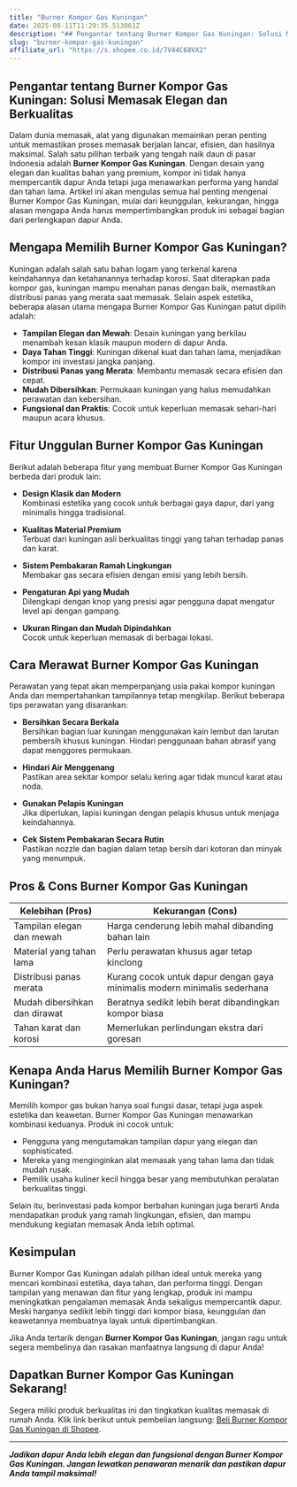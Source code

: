 ```yaml
---
title: "Burner Kompor Gas Kuningan"
date: 2025-08-11T11:29:35.513061Z
description: "## Pengantar tentang Burner Kompor Gas Kuningan: Solusi Memasak Elegan dan Berkualitas..."
slug: "burner-kompor-gas-kuningan"
affiliate_url: "https://s.shopee.co.id/7V44C68VX2"
---
```

## Pengantar tentang Burner Kompor Gas Kuningan: Solusi Memasak Elegan dan Berkualitas

Dalam dunia memasak, alat yang digunakan memainkan peran penting untuk memastikan proses memasak berjalan lancar, efisien, dan hasilnya maksimal. Salah satu pilihan terbaik yang tengah naik daun di pasar Indonesia adalah **Burner Kompor Gas Kuningan**. Dengan desain yang elegan dan kualitas bahan yang premium, kompor ini tidak hanya mempercantik dapur Anda tetapi juga menawarkan performa yang handal dan tahan lama. Artikel ini akan mengulas semua hal penting mengenai Burner Kompor Gas Kuningan, mulai dari keunggulan, kekurangan, hingga alasan mengapa Anda harus mempertimbangkan produk ini sebagai bagian dari perlengkapan dapur Anda.

## Mengapa Memilih Burner Kompor Gas Kuningan?

Kuningan adalah salah satu bahan logam yang terkenal karena keindahannya dan ketahanannya terhadap korosi. Saat diterapkan pada kompor gas, kuningan mampu menahan panas dengan baik, memastikan distribusi panas yang merata saat memasak. Selain aspek estetika, beberapa alasan utama mengapa Burner Kompor Gas Kuningan patut dipilih adalah:

- **Tampilan Elegan dan Mewah**: Desain kuningan yang berkilau menambah kesan klasik maupun modern di dapur Anda.
- **Daya Tahan Tinggi**: Kuningan dikenal kuat dan tahan lama, menjadikan kompor ini investasi jangka panjang.
- **Distribusi Panas yang Merata**: Membantu memasak secara efisien dan cepat.
- **Mudah Dibersihkan**: Permukaan kuningan yang halus memudahkan perawatan dan kebersihan.
- **Fungsional dan Praktis**: Cocok untuk keperluan memasak sehari-hari maupun acara khusus.

## Fitur Unggulan Burner Kompor Gas Kuningan

Berikut adalah beberapa fitur yang membuat Burner Kompor Gas Kuningan berbeda dari produk lain:

- **Design Klasik dan Modern**  
  Kombinasi estetika yang cocok untuk berbagai gaya dapur, dari yang minimalis hingga tradisional.
  
- **Kualitas Material Premium**  
  Terbuat dari kuningan asli berkualitas tinggi yang tahan terhadap panas dan karat.
  
- **Sistem Pembakaran Ramah Lingkungan**  
  Membakar gas secara efisien dengan emisi yang lebih bersih.

- **Pengaturan Api yang Mudah**  
  Dilengkapi dengan knop yang presisi agar pengguna dapat mengatur level api dengan gampang.

- **Ukuran Ringan dan Mudah Dipindahkan**  
  Cocok untuk keperluan memasak di berbagai lokasi.

## Cara Merawat Burner Kompor Gas Kuningan

Perawatan yang tepat akan memperpanjang usia pakai kompor kuningan Anda dan mempertahankan tampilannya tetap mengkilap. Berikut beberapa tips perawatan yang disarankan:

- **Bersihkan Secara Berkala**  
  Bersihkan bagian luar kuningan menggunakan kain lembut dan larutan pembersih khusus kuningan. Hindari penggunaan bahan abrasif yang dapat menggores permukaan.

- **Hindari Air Menggenang**  
  Pastikan area sekitar kompor selalu kering agar tidak muncul karat atau noda.

- **Gunakan Pelapis Kuningan**  
  Jika diperlukan, lapisi kuningan dengan pelapis khusus untuk menjaga keindahannya.

- **Cek Sistem Pembakaran Secara Rutin**  
  Pastikan nozzle dan bagian dalam tetap bersih dari kotoran dan minyak yang menumpuk.

## Pros & Cons Burner Kompor Gas Kuningan

| Kelebihan (Pros) | Kekurangan (Cons) |
|------------------|-------------------|
| Tampilan elegan dan mewah | Harga cenderung lebih mahal dibanding bahan lain |
| Material yang tahan lama | Perlu perawatan khusus agar tetap kinclong |
| Distribusi panas merata | Kurang cocok untuk dapur dengan gaya minimalis modern minimalis sederhana |
| Mudah dibersihkan dan dirawat | Beratnya sedikit lebih berat dibandingkan kompor biasa |
| Tahan karat dan korosi | Memerlukan perlindungan ekstra dari goresan |

## Kenapa Anda Harus Memilih Burner Kompor Gas Kuningan?

Memilih kompor gas bukan hanya soal fungsi dasar, tetapi juga aspek estetika dan keawetan. Burner Kompor Gas Kuningan menawarkan kombinasi keduanya. Produk ini cocok untuk:

- Pengguna yang mengutamakan tampilan dapur yang elegan dan sophisticated.
- Mereka yang menginginkan alat memasak yang tahan lama dan tidak mudah rusak.
- Pemilik usaha kuliner kecil hingga besar yang membutuhkan peralatan berkualitas tinggi.

Selain itu, berinvestasi pada kompor berbahan kuningan juga berarti Anda mendapatkan produk yang ramah lingkungan, efisien, dan mampu mendukung kegiatan memasak Anda lebih optimal.

## Kesimpulan

Burner Kompor Gas Kuningan adalah pilihan ideal untuk mereka yang mencari kombinasi estetika, daya tahan, dan performa tinggi. Dengan tampilan yang menawan dan fitur yang lengkap, produk ini mampu meningkatkan pengalaman memasak Anda sekaligus mempercantik dapur. Meski harganya sedikit lebih tinggi dari kompor biasa, keunggulan dan keawetannya membuatnya layak untuk dipertimbangkan.

Jika Anda tertarik dengan **Burner Kompor Gas Kuningan**, jangan ragu untuk segera membelinya dan rasakan manfaatnya langsung di dapur Anda!

## Dapatkan Burner Kompor Gas Kuningan Sekarang!

Segera miliki produk berkualitas ini dan tingkatkan kualitas memasak di rumah Anda. Klik link berikut untuk pembelian langsung: [Beli Burner Kompor Gas Kuningan di Shopee](https://s.shopee.co.id/7V44C68VX2).

---

***Jadikan dapur Anda lebih elegan dan fungsional dengan Burner Kompor Gas Kuningan. Jangan lewatkan penawaran menarik dan pastikan dapur Anda tampil maksimal!***